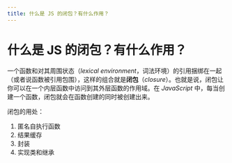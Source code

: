 ```yaml
---
title: 什么是 JS 的闭包？有什么作用？
---
```


# 什么是 JS 的闭包？有什么作用？

一个函数和对其周围状态（*lexical environment*，词法环境）的引用捆绑在一起（或者说函数被引用包围），这样的组合就是**闭包**（*closure*）。也就是说，闭包让你可以在一个内层函数中访问到其外层函数的作用域。在 *JavaScript* 中，每当创建一个函数，闭包就会在函数创建的同时被创建出来。

闭包的用处：

1. 匿名自执行函数
2. 结果缓存
3. 封装
4. 实现类和继承